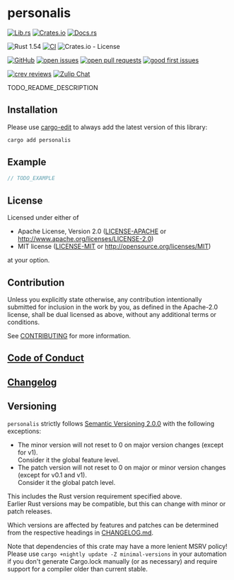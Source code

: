 # personalis

[![Lib.rs](https://img.shields.io/badge/Lib.rs-*-84f)](https://lib.rs/crates/personalis)
[![Crates.io](https://img.shields.io/crates/v/personalis)](https://crates.io/crates/personalis)
[![Docs.rs](https://docs.rs/personalis/badge.svg)](https://docs.rs/personalis)

![Rust 1.54](https://img.shields.io/static/v1?logo=Rust&label=&message=1.54&color=grey)
[![CI](https://github.com/discite/personalis/workflows/CI/badge.svg?branch=develop)](https://github.com/discite/personalis/actions?query=workflow%3ACI+branch%3Adevelop)
![Crates.io - License](https://img.shields.io/crates/l/personalis/0.0.1)

[![GitHub](https://img.shields.io/static/v1?logo=GitHub&label=&message=%20&color=grey)](https://github.com/discite/personalis)
[![open issues](https://img.shields.io/github/issues-raw/discite/personalis)](https://github.com/discite/personalis/issues)
[![open pull requests](https://img.shields.io/github/issues-pr-raw/discite/personalis)](https://github.com/discite/personalis/pulls)
[![good first issues](https://img.shields.io/github/issues-raw/discite/personalis/good%20first%20issue?label=good+first+issues)](https://github.com/discite/personalis/contribute)

[![crev reviews](https://web.crev.dev/rust-reviews/badge/crev_count/personalis.svg)](https://web.crev.dev/rust-reviews/crate/personalis/)
[![Zulip Chat](https://img.shields.io/endpoint?label=chat&url=https%3A%2F%2Fiteration-square-automation.schichler.dev%2F.netlify%2Ffunctions%2Fstream_subscribers_shield%3Fstream%3Dproject%252Fpersonalis)](https://iteration-square.schichler.dev/#narrow/stream/project.2Fpersonalis)

TODO_README_DESCRIPTION

## Installation

Please use [cargo-edit](https://crates.io/crates/cargo-edit) to always add the latest version of this library:

```cmd
cargo add personalis
```

## Example

```rust
// TODO_EXAMPLE
```

## License

Licensed under either of

- Apache License, Version 2.0
   ([LICENSE-APACHE](LICENSE-APACHE) or <http://www.apache.org/licenses/LICENSE-2.0>)
- MIT license
   ([LICENSE-MIT](LICENSE-MIT) or <http://opensource.org/licenses/MIT>)

at your option.

## Contribution

Unless you explicitly state otherwise, any contribution intentionally submitted
for inclusion in the work by you, as defined in the Apache-2.0 license, shall be
dual licensed as above, without any additional terms or conditions.

See [CONTRIBUTING](CONTRIBUTING.md) for more information.

## [Code of Conduct](CODE_OF_CONDUCT.md)

## [Changelog](CHANGELOG.md)

## Versioning

`personalis` strictly follows [Semantic Versioning 2.0.0](https://semver.org/spec/v2.0.0.html) with the following exceptions:

- The minor version will not reset to 0 on major version changes (except for v1).  
Consider it the global feature level.
- The patch version will not reset to 0 on major or minor version changes (except for v0.1 and v1).  
Consider it the global patch level.

This includes the Rust version requirement specified above.  
Earlier Rust versions may be compatible, but this can change with minor or patch releases.

Which versions are affected by features and patches can be determined from the respective headings in [CHANGELOG.md](CHANGELOG.md).

Note that dependencies of this crate may have a more lenient MSRV policy!
Please use `cargo +nightly update -Z minimal-versions` in your automation if you don't generate Cargo.lock manually (or as necessary) and require support for a compiler older than current stable.
